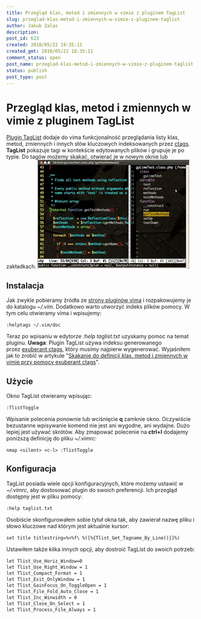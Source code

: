 ```yaml
---
title: Przegląd klas, metod i zmiennych w vimie z pluginem TagList
slug: przeglad-klas-metod-i-zmiennych-w-vimie-z-pluginem-taglist
author: Jakub Zalas
description: 
post_id: 623
created: 2010/05/22 19:35:11
created_gmt: 2010/05/22 18:35:11
comment_status: open
post_name: przeglad-klas-metod-i-zmiennych-w-vimie-z-pluginem-taglist
status: publish
post_type: post
---
```


<!--Plugin TagList dodaje do vima funkcjonalność przeglądania listy klas, metod, zmiennych i innych słów kluczowych indeksowanych przez ctags. TagList pokazuje tagi w kontekście edytowanych plików i grupuje je po typie. Do tagów możemy skakać, otwierać je w nowym oknie lub zakładkach.-->

# Przegląd klas, metod i zmiennych w vimie z pluginem TagList

[Plugin TagList](http://vim.sourceforge.net/scripts/script.php?script_id=273) dodaje do vima funkcjonalność przeglądania listy klas, metod, zmiennych i innych słów kluczowych indeksowanych przez [ctags](/skakanie-do-definicji-klas-metod-i-zmiennych-w-vimie-przy-pomocy-exuberant-ctags). **TagList** pokazuje tagi w kontekście edytowanych plików i grupuje je po typie. Do tagów możemy skakać, otwierać je w nowym oknie lub zakładkach. ![Plugin TagList w vim](/uploads/wp//2010/05/vim-taglist-plugin-400x286.jpg)

## Instalacja

Jak zwykle pobieramy źródła ze [strony pluginów vima](http://www.vim.org/scripts/script.php?script_id=273) i rozpakowujemy je do katalogu _~/.vim_. Dodatkowo warto utworzyć indeks plików pomocy. W tym celu otwieramy vima i wpisujemy: 
    
    
    :helptags ~/.vim/doc

Teraz po wpisaniu w edytorze _:help taglist.txt_ uzyskamy pomoc na temat pluginu. **Uwaga**: Plugin TagList używa indeksu generowanego przez [exuberant ctags](http://ctags.sourceforge.net), który musimy najpierw wygenerować. Wyjaśniłem jak to zrobić w artykule "[Skakanie do definicji klas, metod i zmiennych w vimie przy pomocy exuberant ctags](/skakanie-do-definicji-klas-metod-i-zmiennych-w-vimie-przy-pomocy-exuberant-ctags)". 

## Użycie

Okno TagList otwieramy wpisując: 
    
    
    :TlistToggle

Wpisanie polecenia ponownie lub wciśnięcie **q** zamknie okno. Oczywiście bezustanne wpisywanie komend nie jest ani wygodne, ani wydajne. Dużo lepiej jest używać skrótów. Aby zmapować polecenie na **ctrl+l** dodajemy poniższą definicję do pliku _~/.vimrc_: 
    
    
    nmap <silent> <c-l> :TlistToggle

## Konfiguracja

TagList posiada wiele opcji konfiguracyjnych, które możemy ustawić w _~/.vimrc_, aby dostosować plugin do swoich preferencji. Ich przegląd dostępny jest w pliku pomocy: 
    
    
    :help taglist.txt

Osobiście skonfigurowałem sobie tytuł okna tak, aby zawierał nazwę pliku i słowo kluczowe nad którym jest aktualnie kursor: 
    
    
    set title titlestring=%<%f\ %([%{Tlist_Get_Tagname_By_Line()}]%)

Ustawiłem także kilka innych opcji, aby dostroić TagList do swoich potrzeb: 
    
    
    let Tlist_Use_Horiz_Window=0
    let Tlist_Use_Right_Window = 1
    let Tlist_Compact_Format = 1
    let Tlist_Exit_OnlyWindow = 1
    let Tlist_GainFocus_On_ToggleOpen = 1
    let Tlist_File_Fold_Auto_Close = 1
    let Tlist_Inc_Winwidth = 0
    let Tlist_Close_On_Select = 1
    let Tlist_Process_File_Always = 1
